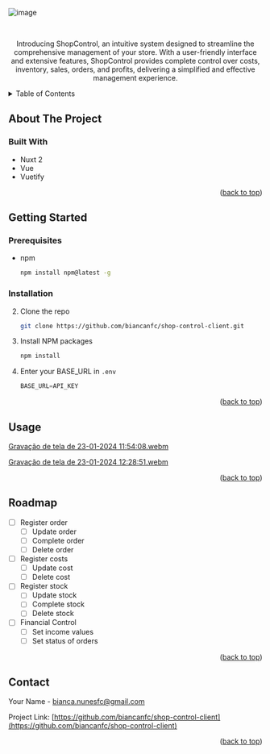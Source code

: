 ![image](https://github.com/Biancanfc/makeup-4k-client/assets/52513973/39d23fbb-1eef-437c-942f-a7cbf7b20d7d)
<!-- Improved compatibility of back to top link: See: https://github.com/othneildrew/Best-README-Template/pull/73 -->
<a name="readme-top"></a>
<!--
*** Thanks for checking out the Best-README-Template. If you have a suggestion
*** that would make this better, please fork the repo and create a pull request
*** or simply open an issue with the tag "enhancement".
*** Don't forget to give the project a star!
*** Thanks again! Now go create something AMAZING! :D
-->



<!-- PROJECT SHIELDS -->
<!--
*** I'm using markdown "reference style" links for readability.
*** Reference links are enclosed in brackets [ ] instead of parentheses ( ).
*** See the bottom of this document for the declaration of the reference variables
*** for contributors-url, forks-url, etc. This is an optional, concise syntax you may use.
*** https://www.markdownguide.org/basic-syntax/#reference-style-links
-->


<!-- PROJECT LOGO -->
<br />

  <p align="center">
    Introducing ShopControl, an intuitive system designed to streamline the comprehensive management of your store. With a user-friendly interface and extensive features, ShopControl provides complete control over costs, inventory,     sales, orders, and profits, delivering a simplified and effective management experience.

  </p>
</div>



<!-- TABLE OF CONTENTS -->
<details>
  <summary>Table of Contents</summary>
  <ol>
    <li>
      <a href="#about-the-project">About The Project</a>
      <ul>
        <li><a href="#built-with">Built With</a></li>
      </ul>
    </li>
    <li>
      <a href="#getting-started">Getting Started</a>
      <ul>
        <li><a href="#prerequisites">Prerequisites</a></li>
        <li><a href="#installation">Installation</a></li>
      </ul>
    </li>
    <li><a href="#usage">Usage</a></li>
    <li><a href="#roadmap">Roadmap</a></li>
    <li><a href="#contact">Contact</a></li>
  </ol>
</details>



<!-- ABOUT THE PROJECT -->
## About The Project

### Built With

- Nuxt 2
- Vue
- Vuetify

<p align="right">(<a href="#readme-top">back to top</a>)</p>



<!-- GETTING STARTED -->
## Getting Started

### Prerequisites

* npm
  ```sh
  npm install npm@latest -g
  ```

### Installation

2. Clone the repo
   ```sh
   git clone https://github.com/biancanfc/shop-control-client.git
   ```
3. Install NPM packages
   ```sh
   npm install
   ```
4. Enter your BASE_URL in `.env`
   ```js
   BASE_URL=API_KEY
   ```

<p align="right">(<a href="#readme-top">back to top</a>)</p>



<!-- USAGE EXAMPLES -->
## Usage
[Gravação de tela de 23-01-2024 11:54:08.webm](https://github.com/Biancanfc/makeup-4k-client/assets/52513973/bf2bff93-0c27-4df1-8929-e935c056fd53)

[Gravação de tela de 23-01-2024 12:28:51.webm](https://github.com/Biancanfc/makeup-4k-client/assets/52513973/ebceb0ec-781c-46f3-a48b-a4f0ab5e0f9b)

<p align="right">(<a href="#readme-top">back to top</a>)</p>



<!-- ROADMAP -->
## Roadmap

- [ ] Register order
   - [ ] Update order
   - [ ] Complete order
   - [ ] Delete order
- [ ] Register costs
   - [ ] Update cost
   - [ ] Delete cost
- [ ] Register stock
   - [ ] Update stock
   - [ ] Complete stock
   - [ ] Delete stock
- [ ] Financial Control
   - [ ] Set income values
   - [ ] Set status of orders

<p align="right">(<a href="#readme-top">back to top</a>)</p>




<!-- CONTACT -->
## Contact

Your Name - bianca.nunesfc@gmail.com

Project Link: [https://github.com/biancanfc/shop-control-client](https://github.com/biancanfc/shop-control-client)

<p align="right">(<a href="#readme-top">back to top</a>)</p>





<!-- MARKDOWN LINKS & IMAGES -->
<!-- https://www.markdownguide.org/basic-syntax/#reference-style-links -->
[Nuxt-url]: https://v2.nuxt.com
[Nuxt-js]: [![image](https://github.com/Biancanfc/makeup-4k-client/assets/52513973/78bc653c-79ad-4e5e-b987-3abe9a158e93)](https://www.google.com/imgres?imgurl=https%3A%2F%2Fupload.wikimedia.org%2Fwikipedia%2Fcommons%2Fthumb%2F6%2F66%2FNuxt_logo_%25282021%2529.svg%2F2560px-Nuxt_logo_%25282021%2529.svg.png&tbnid=rTnkq6zTYx2HXM&vet=12ahUKEwjVhtK35_ODAxVVUbgEHeR7AEEQMygDegQIARBR..i&imgrefurl=https%3A%2F%2Fcommons.wikimedia.org%2Fwiki%2FFile%3ANuxt_logo_(2021).svg&docid=wHkDopdmG2dO2M&w=2560&h=753&q=nuxt%202%20logo&ved=2ahUKEwjVhtK35_ODAxVVUbgEHeR7AEEQMygDegQIARBR)
[contributors-shield]: https://img.shields.io/github/contributors/biancanfc/shop-control-client.svg?style=for-the-badge
[contributors-url]: https://github.com/biancanfc/shop-control-client/graphs/contributors
[forks-shield]: https://img.shields.io/github/forks/biancanfc/shop-control-client.svg?style=for-the-badge
[forks-url]: https://github.com/biancanfc/shop-control-client/network/members
[stars-shield]: https://img.shields.io/github/stars/biancanfc/shop-control-client.svg?style=for-the-badge
[stars-url]: https://github.com/biancanfc/shop-control-client/stargazers
[issues-shield]: https://img.shields.io/github/issues/biancanfc/shop-control-client.svg?style=for-the-badge
[issues-url]: https://github.com/biancanfc/shop-control-client/issues
[license-shield]: https://img.shields.io/github/license/biancanfc/shop-control-client.svg?style=for-the-badge
[license-url]: https://github.com/biancanfc/shop-control-client/blob/master/LICENSE.txt
[linkedin-shield]: https://img.shields.io/badge/-LinkedIn-black.svg?style=for-the-badge&logo=linkedin&colorB=555
[linkedin-url]: https://linkedin.com/in/bianca-nunes-fc
[product-screenshot]: images/screenshot.png
[Next.js]: https://img.shields.io/badge/next.js-000000?style=for-the-badge&logo=nextdotjs&logoColor=white
[Next-url]: https://nextjs.org/
[React.js]: https://img.shields.io/badge/React-20232A?style=for-the-badge&logo=react&logoColor=61DAFB
[React-url]: https://reactjs.org/
[Vue.js]: https://img.shields.io/badge/Vue.js-35495E?style=for-the-badge&logo=vuedotjs&logoColor=4FC08D
[Vue-url]: https://vuejs.org/
[Angular.io]: https://img.shields.io/badge/Angular-DD0031?style=for-the-badge&logo=angular&logoColor=white
[Angular-url]: https://angular.io/
[Svelte.dev]: https://img.shields.io/badge/Svelte-4A4A55?style=for-the-badge&logo=svelte&logoColor=FF3E00
[Svelte-url]: https://svelte.dev/
[Laravel.com]: https://img.shields.io/badge/Laravel-FF2D20?style=for-the-badge&logo=laravel&logoColor=white
[Laravel-url]: https://laravel.com
[Bootstrap.com]: https://img.shields.io/badge/Bootstrap-563D7C?style=for-the-badge&logo=bootstrap&logoColor=white
[Bootstrap-url]: https://getbootstrap.com
[JQuery.com]: https://img.shields.io/badge/jQuery-0769AD?style=for-the-badge&logo=jquery&logoColor=white
[JQuery-url]: https://jquery.com 
